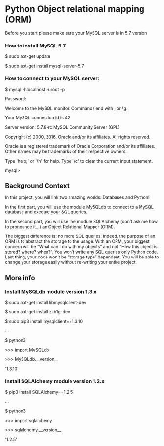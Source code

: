 # Python Object relational mapping (ORM)

Before you start please make sure your MySQL server is in 5.7 version

### How to install MySQL 5.7

<p> $ sudo apt-get update </p>
<p> $ sudo apt-get install mysql-server-5.7 </p>

### How to connect to your MySQL server:

<p> $ mysql -hlocalhost -uroot -p </p>
<p> Password: </p>
<p> Welcome to the MySQL monitor.  Commands end with ; or \g. </p>
<p> Your MySQL connection id is 42 </p>
<p> Server version: 5.7.8-rc MySQL Community Server (GPL) </p>

Copyright (c) 2000, 2016, Oracle and/or its affiliates. All rights reserved.

Oracle is a registered trademark of Oracle Corporation and/or its
affiliates. Other names may be trademarks of their respective
owners.

Type 'help;' or '\h' for help. Type '\c' to clear the current input statement.

mysql>

## Background Context
In this project, you will link two amazing worlds: Databases and Python!

In the first part, you will use the module MySQLdb to connect to a MySQL database and execute your SQL queries.

In the second part, you will use the module SQLAlchemy (don’t ask me how to pronounce it…) an Object Relational Mapper (ORM).

The biggest difference is: no more SQL queries! Indeed, the purpose of an ORM is to abstract the storage to the usage. With an ORM, your biggest concern will be “What can I do with my objects” and not “How this object is stored? where? when?”. You won’t write any SQL queries only Python code. Last thing, your code won’t be “storage type” dependent. You will be able to change your storage easily without re-writing your entire project.

## More info

### Install MySQLdb module version 1.3.x

<p> $ sudo apt-get install libmysqlclient-dev </p>
<p> $ sudo apt-get install zlib1g-dev </p>
<p> $ sudo pip3 install mysqlclient==1.3.10 </p>
<p>...</p>
<p>$ python3</p>
<p>>>> import MySQLdb</p>
<p>>>> MySQLdb.__version__</p>
<p>'1.3.10'</p>

### Install SQLAlchemy module version 1.2.x

<p>$ pip3 install SQLAlchemy==1.2.5</p>
<p>...</p>
<p>$ python3</p>
<p>>>> import sqlalchemy</p>
<p>>>> sqlalchemy.__version__ </p>
<p>'1.2.5'</p>